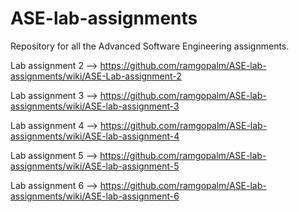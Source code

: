 # ASE-lab-assignments
Repository for all the Advanced Software Engineering assignments.

Lab assignment 2 --> https://github.com/ramgopalm/ASE-lab-assignments/wiki/ASE-Lab-assignment-2

Lab assignment 3 --> https://github.com/ramgopalm/ASE-lab-assignments/wiki/ASE-lab-assignment-3

Lab assignment 4 --> https://github.com/ramgopalm/ASE-lab-assignments/wiki/ASE-lab-assignment-4

Lab assignment 5 --> https://github.com/ramgopalm/ASE-lab-assignments/wiki/ASE-lab-assignment-5

Lab assignment 6 --> https://github.com/ramgopalm/ASE-lab-assignments/wiki/ASE-lab-assignment-6
